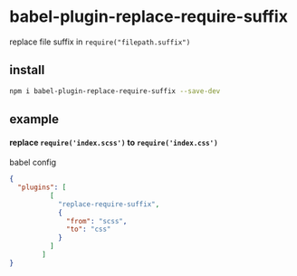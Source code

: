 # babel-plugin-replace-require-suffix
replace file suffix in `require("filepath.suffix")`

## install 
```bash
npm i babel-plugin-replace-require-suffix --save-dev
```

## example

#### replace `require('index.scss')` to `require('index.css')`

babel config
```json
{
  "plugins": [
          [
            "replace-require-suffix",
            {
              "from": "scss",
              "to": "css"
            }
          ]
        ]
}
```